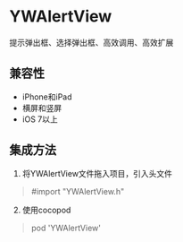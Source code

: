 # YWAlertView
提示弹出框、选择弹出框、高效调用、高效扩展


## 兼容性
   * iPhone和iPad
   * 横屏和竖屏
   * iOS 7以上
  
## 集成方法
   1. 将YWAlertView文件拖入项目，引入头文件 
   > #import "YWAlertView.h"
   2. 使用cocopod
   > pod 'YWAlertView'
